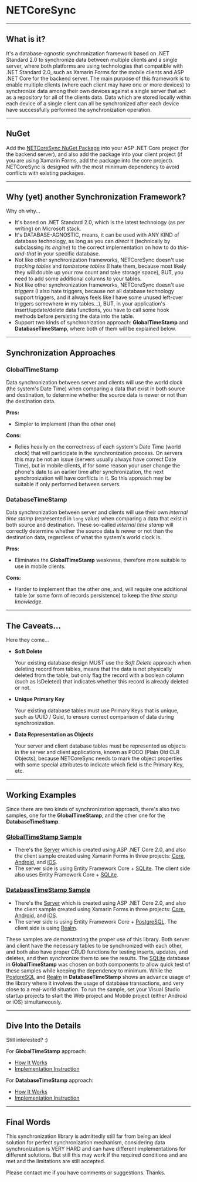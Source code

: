 # NETCoreSync
***
## What is it?
It's a database-agnostic synchronization framework based on .NET Standard 2.0 to synchronize data between multiple clients and a single server, where both platforms are using technologies that compatible with .NET Standard 2.0, such as Xamarin Forms for the mobile clients and ASP .NET Core for the backend server. The main purpose of this framework is to enable multiple clients (where each client may have one or more devices) to synchronize data among their own devices against a single server that act as a repository for all of the clients data. Data which are stored locally within each device of a single client can all be synchronized after each device have successfully performed the synchronization operation.
***
## NuGet
Add the [NETCoreSync NuGet Package](https://www.nuget.org/packages/NETCoreSync) into your ASP .NET Core project (for the backend server), and also add the package into your client project (if you are using Xamarin Forms, add the package into the core project). NETCoreSync is designed with the most minimum dependency to avoid conflicts with existing packages.
***
## Why (yet) another Synchronization Framework?
Why oh why...
* It's based on .NET Standard 2.0, which is the latest technology (as per writing) on Microsoft stack.
* It's DATABASE-AGNOSTIC, means, it can be used with ANY KIND of database technology, as long as you can _direct_ it (technically by subclassing its _engine_) to the correct implementation on how to do _this-and-that_ in your specific database.
* Not like other synchronization frameworks, NETCoreSync doesn't use _tracking tables_ and _tombstone tables_ (I hate them, because most likely they will double up your row count and take storage space), BUT, you need to add some additional columns to your tables.
* Not like other synchronization frameworks, NETCoreSync doesn't use _triggers_ (I also hate triggers, because not all database technology support triggers, and it always feels like I have some unused left-over triggers somewhere in my tables...), BUT, in your application's insert/update/delete data functions, you have to call some hook methods before persisting the data into the table.
* Support two kinds of synchronization approach: **GlobalTimeStamp** and **DatabaseTimeStamp**, where both of them will be explained below.
***
## Synchronization Approaches
### GlobalTimeStamp
Data synchronization between server and clients will use the world clock (the system's Date Time) when comparing a data that exist in both source and destination, to determine whether the source data is newer or not than the destination data.

**Pros:**
* Simpler to implement (than the other one)

**Cons:**
* Relies heavily on the correctness of each system's Date Time (world clock) that will participate in the synchronization process. On servers this may be not an issue (servers usually always have correct Date Time), but in mobile clients, if for some reason your user change the phone's date to an earlier time after synchronization, the next synchronization will have conflicts in it. So this approach may be suitable if only performed between servers.

### DatabaseTimeStamp
Data synchronization between server and clients will use their own _internal time stamp_ (represented in `long` value) when comparing a data that exist in both source and destination. These so-called _internal time stamp_ will correctly determine whether the source data is newer or not than the destination data, regardless of what the system's world clock is.

**Pros:**
* Eliminates the **GlobalTimeStamp** weakness, therefore more suitable to use in mobile clients.

**Cons:**
* Harder to implement than the other one, and, will require one additional table (or some form of records persistence) to keep the _time stamp knowledge_.
***
## The Caveats...
Here they come...
* **Soft Delete**

   Your existing database design MUST use the *Soft Delete* approach when deleting record from tables, means that the data is not physically deleted from the table, but only flag the record with a boolean column (such as IsDeleted) that indicates whether this record is already deleted or not.
   
* **Unique Primary Key**

   Your existing database tables must use Primary Keys that is unique, such as UUID / Guid, to ensure correct comparison of data during synchronization.

* **Data Representation as Objects**

   Your server and client database tables must be represented as objects in the server and client applications, known as POCO (Plain Old CLR Objects), because NETCoreSync needs to mark the object properties with some special attributes to indicate which field is the Primary Key, etc.
***
## Working Examples
Since there are two kinds of synchronization approach, there's also two samples, one for the **GlobalTimeStamp**, and the other one for the **DatabaseTimeStamp**.
### [**GlobalTimeStamp Sample**](https://github.com/aldycool/NETCoreSync/tree/master/Samples/GlobalTimeStamp)
* There's the [Server](https://github.com/aldycool/NETCoreSync/tree/master/Samples/GlobalTimeStamp/WebSample) which is created using ASP .NET Core 2.0, and also the client sample created using Xamarin Forms in three projects: [Core](https://github.com/aldycool/NETCoreSync/tree/master/Samples/GlobalTimeStamp/MobileSample), [Android](https://github.com/aldycool/NETCoreSync/tree/master/Samples/GlobalTimeStamp/MobileSample.Android), and [iOS](https://github.com/aldycool/NETCoreSync/tree/master/Samples/GlobalTimeStamp/MobileSample.iOS).
* The server side is using Entity Framework Core + [SQLite](https://www.sqlite.org). The client side also uses Entity Framework Core + [SQLite](https://www.sqlite.org).
### [**DatabaseTimeStamp Sample**](https://github.com/aldycool/NETCoreSync/tree/master/Samples/DatabaseTimeStamp)
* There's the [Server](https://github.com/aldycool/NETCoreSync/tree/master/Samples/DatabaseTimeStamp/WebSample) which is created using ASP .NET Core 2.0, and also the client sample created using Xamarin Forms in three projects: [Core](https://github.com/aldycool/NETCoreSync/tree/master/Samples/DatabaseTimeStamp/MobileSample), [Android](https://github.com/aldycool/NETCoreSync/tree/master/Samples/DatabaseTimeStamp/MobileSample.Android), and [iOS](https://github.com/aldycool/NETCoreSync/tree/master/Samples/DatabaseTimeStamp/MobileSample.iOS).
* The server side is using Entity Framework Core + [PostgreSQL](https://www.postgresql.org). The client side is using [Realm](https://realm.io).

These samples are demonstrating the proper use of this library. Both server and client have the necessary tables to be synchronized with each other, and both also have proper CRUD functions for testing inserts, updates, and deletes, and then synchronize them to see the results. The [SQLite](https://www.sqlite.org) database in **GlobalTimeStamp** was chosen on both components to allow quick test of these samples while keeping the dependency to minimum. While the [PostgreSQL](https://www.postgresql.org) and [Realm](https://realm.io) in **DatabaseTimeStamp** shows an advance usage of the library where it involves the usage of database transactions, and very close to a real-world situation. To run the sample, set your Visual Studio startup projects to start the Web project and Mobile project (either Android or iOS) simultaneously.
***
## Dive Into the Details
Still interested? :)

For **GlobalTimeStamp** approach:
* [How It Works](https://github.com/aldycool/NETCoreSync/wiki/How-It-Works-(GlobalTimeStamp))
* [Implementation Instruction](https://github.com/aldycool/NETCoreSync/wiki/Implementation-Instruction-(GlobalTimeStamp))

For **DatabaseTimeStamp** approach:
* [How It Works](https://github.com/aldycool/NETCoreSync/wiki/How-It-Works-(DatabaseTimeStamp))
* [Implementation Instruction](https://github.com/aldycool/NETCoreSync/wiki/Implementation-Instruction-(DatabaseTimeStamp))
***
## Final Words
This synchronization library is admittedly still far from being an ideal solution for perfect synchronization mechanism, considering data synchronization is VERY HARD and can have different implementations for different solutions. But still this may work if the required conditions and are met and the limitations are still accepted.


Please contact me if you have comments or suggestions. Thanks.
